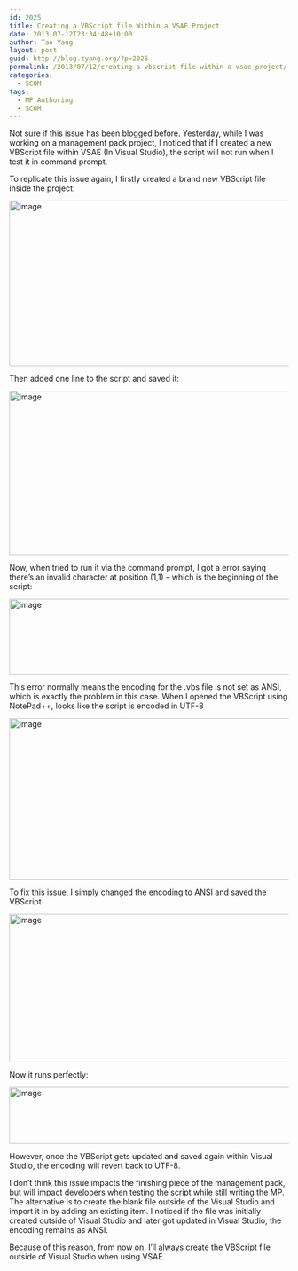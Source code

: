 ```yaml
---
id: 2025
title: Creating a VBScript file Within a VSAE Project
date: 2013-07-12T23:34:48+10:00
author: Tao Yang
layout: post
guid: http://blog.tyang.org/?p=2025
permalink: /2013/07/12/creating-a-vbscript-file-within-a-vsae-project/
categories:
  - SCOM
tags:
  - MP Authoring
  - SCOM
---
```

Not sure if this issue has been blogged before. Yesterday, while I was working on a management pack project, I noticed that if I created a new VBScript file within VSAE (In Visual Studio), the script will not run when I test it in command prompt.

To replicate this issue again, I firstly created a brand new VBScript file inside the project:

<a href="http://blog.tyang.org/wp-content/uploads/2013/07/image9.png"><img style="background-image: none; padding-top: 0px; padding-left: 0px; display: inline; padding-right: 0px; border: 0px;" title="image" alt="image" src="http://blog.tyang.org/wp-content/uploads/2013/07/image_thumb9.png" width="527" height="298" border="0" /></a>

Then added one line to the script and saved it:

<a href="http://blog.tyang.org/wp-content/uploads/2013/07/image10.png"><img style="background-image: none; padding-top: 0px; padding-left: 0px; display: inline; padding-right: 0px; border: 0px;" title="image" alt="image" src="http://blog.tyang.org/wp-content/uploads/2013/07/image_thumb10.png" width="535" height="296" border="0" /></a>

Now, when tried to run it via the command prompt, I got a error saying there’s an invalid character at position (1,1) – which is the beginning of the script:

<a href="http://blog.tyang.org/wp-content/uploads/2013/07/image11.png"><img style="background-image: none; padding-top: 0px; padding-left: 0px; display: inline; padding-right: 0px; border: 0px;" title="image" alt="image" src="http://blog.tyang.org/wp-content/uploads/2013/07/image_thumb11.png" width="580" height="136" border="0" /></a>

This error normally means the encoding for the .vbs file is not set as ANSI, which is exactly the problem in this case. When I opened the VBScript using NotePad++, looks like the script is encoded in UTF-8

<a href="http://blog.tyang.org/wp-content/uploads/2013/07/image12.png"><img style="background-image: none; padding-top: 0px; padding-left: 0px; display: inline; padding-right: 0px; border: 0px;" title="image" alt="image" src="http://blog.tyang.org/wp-content/uploads/2013/07/image_thumb12.png" width="559" height="291" border="0" /></a>

To fix this issue, I simply changed the encoding to ANSI and saved the VBScript

<a href="http://blog.tyang.org/wp-content/uploads/2013/07/image13.png"><img style="background-image: none; padding-top: 0px; padding-left: 0px; display: inline; padding-right: 0px; border: 0px;" title="image" alt="image" src="http://blog.tyang.org/wp-content/uploads/2013/07/image_thumb13.png" width="544" height="267" border="0" /></a>

Now it runs perfectly:

<a href="http://blog.tyang.org/wp-content/uploads/2013/07/image14.png"><img style="background-image: none; padding-top: 0px; padding-left: 0px; display: inline; padding-right: 0px; border: 0px;" title="image" alt="image" src="http://blog.tyang.org/wp-content/uploads/2013/07/image_thumb14.png" width="580" height="102" border="0" /></a>

However, once the VBScript gets updated and saved again within Visual Studio, the encoding will revert back to UTF-8.

I don’t think this issue impacts the finishing piece of the management pack, but will impact developers when testing the script while still writing the MP. The alternative is to create the blank file outside of the Visual Studio and import it in by adding an existing item. I noticed if the file was initially created outside of Visual Studio and later got updated in Visual Studio, the encoding remains as ANSI.

Because of this reason, from now on, I’ll always create the VBScript file outside of Visual Studio when using VSAE.